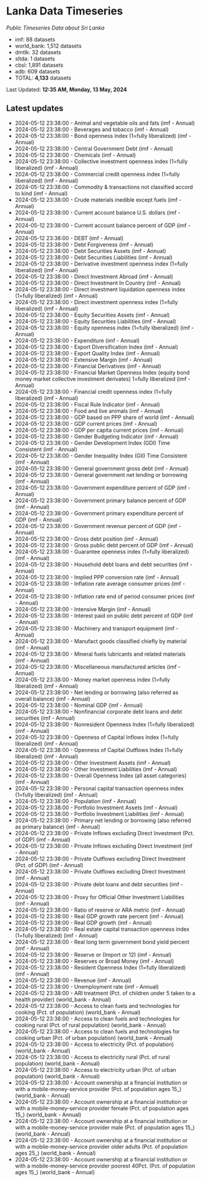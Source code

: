 # Lanka Data Timeseries
*Public Timeseries Data about Sri Lanka*

* imf: 88 datasets
* world_bank: 1,512 datasets
* dmtlk: 32 datasets
* sltda: 1 datasets
* cbsl: 1,891 datasets
* adb: 609 datasets
* TOTAL: **4,133** datasets

Last Updated: **12:35 AM, Monday, 13 May, 2024**

## Latest updates

* 2024-05-12 23:38:00 - Animal and vegetable oils and fats (imf - Annual)
* 2024-05-12 23:38:00 - Beverages and tobacco (imf - Annual)
* 2024-05-12 23:38:00 - Bond openness index (1=fully liberalized) (imf - Annual)
* 2024-05-12 23:38:00 - Central Government Debt (imf - Annual)
* 2024-05-12 23:38:00 - Chemicals (imf - Annual)
* 2024-05-12 23:38:00 - Collective investment openness index (1=fully liberalized) (imf - Annual)
* 2024-05-12 23:38:00 - Commercial credit openness index (1=fully liberalized) (imf - Annual)
* 2024-05-12 23:38:00 - Commodity & transactions not classified accord to kind (imf - Annual)
* 2024-05-12 23:38:00 - Crude materials inedible except fuels (imf - Annual)
* 2024-05-12 23:38:00 - Current account balance U.S. dollars (imf - Annual)
* 2024-05-12 23:38:00 - Current account balance percent of GDP (imf - Annual)
* 2024-05-12 23:38:00 - DEBT (imf - Annual)
* 2024-05-12 23:38:00 - Debt Forgiveness (imf - Annual)
* 2024-05-12 23:38:00 - Debt Securities Assets (imf - Annual)
* 2024-05-12 23:38:00 - Debt Securities Liabilities (imf - Annual)
* 2024-05-12 23:38:00 - Derivative investment openness index (1=fully liberalized) (imf - Annual)
* 2024-05-12 23:38:00 - Direct Investment Abroad (imf - Annual)
* 2024-05-12 23:38:00 - Direct Investment In Country (imf - Annual)
* 2024-05-12 23:38:00 - Direct investment liquidation openness index (1=fully liberalized) (imf - Annual)
* 2024-05-12 23:38:00 - Direct investment openness index (1=fully liberalized) (imf - Annual)
* 2024-05-12 23:38:00 - Equity Securities Assets (imf - Annual)
* 2024-05-12 23:38:00 - Equity Securities Liabilities (imf - Annual)
* 2024-05-12 23:38:00 - Equity openness index (1=fully liberalized) (imf - Annual)
* 2024-05-12 23:38:00 - Expenditure (imf - Annual)
* 2024-05-12 23:38:00 - Export Diversification Index (imf - Annual)
* 2024-05-12 23:38:00 - Export Quality Index (imf - Annual)
* 2024-05-12 23:38:00 - Extensive Margin (imf - Annual)
* 2024-05-12 23:38:00 - Financial Derivatives (imf - Annual)
* 2024-05-12 23:38:00 - Financial Market Openness Index (equity bond money market collective investment derivates) 1=fully liberalized (imf - Annual)
* 2024-05-12 23:38:00 - Financial credit openness index (1=fully liberalized) (imf - Annual)
* 2024-05-12 23:38:00 - Fiscal Rule Indicator (imf - Annual)
* 2024-05-12 23:38:00 - Food and live animals (imf - Annual)
* 2024-05-12 23:38:00 - GDP based on PPP share of world (imf - Annual)
* 2024-05-12 23:38:00 - GDP current prices (imf - Annual)
* 2024-05-12 23:38:00 - GDP per capita current prices (imf - Annual)
* 2024-05-12 23:38:00 - Gender Budgeting Indicator (imf - Annual)
* 2024-05-12 23:38:00 - Gender Development Index (GDI) Time Consistent (imf - Annual)
* 2024-05-12 23:38:00 - Gender Inequality Index (GII) Time Consistent (imf - Annual)
* 2024-05-12 23:38:00 - General government gross debt (imf - Annual)
* 2024-05-12 23:38:00 - General government net lending or borrowing (imf - Annual)
* 2024-05-12 23:38:00 - Government expenditure percent of GDP (imf - Annual)
* 2024-05-12 23:38:00 - Government primary balance percent of GDP (imf - Annual)
* 2024-05-12 23:38:00 - Government primary expenditure percent of GDP (imf - Annual)
* 2024-05-12 23:38:00 - Government revenue percent of GDP (imf - Annual)
* 2024-05-12 23:38:00 - Gross debt position (imf - Annual)
* 2024-05-12 23:38:00 - Gross public debt percent of GDP (imf - Annual)
* 2024-05-12 23:38:00 - Guarantee openness index (1=fully liberalized) (imf - Annual)
* 2024-05-12 23:38:00 - Household debt loans and debt securities (imf - Annual)
* 2024-05-12 23:38:00 - Implied PPP conversion rate (imf - Annual)
* 2024-05-12 23:38:00 - Inflation rate average consumer prices (imf - Annual)
* 2024-05-12 23:38:00 - Inflation rate end of period consumer prices (imf - Annual)
* 2024-05-12 23:38:00 - Intensive Margin (imf - Annual)
* 2024-05-12 23:38:00 - Interest paid on public debt percent of GDP (imf - Annual)
* 2024-05-12 23:38:00 - Machinery and transport equipment (imf - Annual)
* 2024-05-12 23:38:00 - Manufact goods classified chiefly by material (imf - Annual)
* 2024-05-12 23:38:00 - Mineral fuels lubricants and related materials (imf - Annual)
* 2024-05-12 23:38:00 - Miscellaneous manufactured articles (imf - Annual)
* 2024-05-12 23:38:00 - Money market openness index (1=fully liberalized) (imf - Annual)
* 2024-05-12 23:38:00 - Net lending or borrowing (also referred as overall balance) (imf - Annual)
* 2024-05-12 23:38:00 - Nominal GDP (imf - Annual)
* 2024-05-12 23:38:00 - Nonfinancial corporate debt loans and debt securities (imf - Annual)
* 2024-05-12 23:38:00 - Nonresident Openness Index (1=fully liberalized) (imf - Annual)
* 2024-05-12 23:38:00 - Openness of Capital Inflows Index (1=fully liberalized) (imf - Annual)
* 2024-05-12 23:38:00 - Openness of Capital Outflows Index (1=fully liberalized) (imf - Annual)
* 2024-05-12 23:38:00 - Other Investment Assets (imf - Annual)
* 2024-05-12 23:38:00 - Other Investment Liabilities (imf - Annual)
* 2024-05-12 23:38:00 - Overall Openness Index (all asset categories) (imf - Annual)
* 2024-05-12 23:38:00 - Personal capital transaction openness index (1=fully liberalized) (imf - Annual)
* 2024-05-12 23:38:00 - Population (imf - Annual)
* 2024-05-12 23:38:00 - Portfolio Investment Assets (imf - Annual)
* 2024-05-12 23:38:00 - Portfolio Investment Liabilities (imf - Annual)
* 2024-05-12 23:38:00 - Primary net lending or borrowing (also referred as primary balance) (imf - Annual)
* 2024-05-12 23:38:00 - Private Inflows excluding Direct Investment (Pct. of GDP) (imf - Annual)
* 2024-05-12 23:38:00 - Private Inflows excluding Direct Investment (imf - Annual)
* 2024-05-12 23:38:00 - Private Outflows excluding Direct Investment (Pct. of GDP) (imf - Annual)
* 2024-05-12 23:38:00 - Private Outflows excluding Direct Investment (imf - Annual)
* 2024-05-12 23:38:00 - Private debt loans and debt securities (imf - Annual)
* 2024-05-12 23:38:00 - Proxy for Official Other Investment Liabilities (imf - Annual)
* 2024-05-12 23:38:00 - Ratio of reserve or ARA metric (imf - Annual)
* 2024-05-12 23:38:00 - Real GDP growth rate percent (imf - Annual)
* 2024-05-12 23:38:00 - Real GDP growth (imf - Annual)
* 2024-05-12 23:38:00 - Real estate capital transaction openness index (1=fully liberalized) (imf - Annual)
* 2024-05-12 23:38:00 - Real long term government bond yield percent (imf - Annual)
* 2024-05-12 23:38:00 - Reserve or (Import or 12) (imf - Annual)
* 2024-05-12 23:38:00 - Reserves or Broad Money (imf - Annual)
* 2024-05-12 23:38:00 - Resident Openness Index (1=fully liberalized) (imf - Annual)
* 2024-05-12 23:38:00 - Revenue (imf - Annual)
* 2024-05-12 23:38:00 - Unemployment rate (imf - Annual)
* 2024-05-12 23:38:00 - ARI treatment (Pct. of children under 5 taken to a health provider) (world_bank - Annual)
* 2024-05-12 23:38:00 - Access to clean fuels and technologies for cooking (Pct. of population) (world_bank - Annual)
* 2024-05-12 23:38:00 - Access to clean fuels and technologies for cooking rural (Pct. of rural population) (world_bank - Annual)
* 2024-05-12 23:38:00 - Access to clean fuels and technologies for cooking urban (Pct. of urban population) (world_bank - Annual)
* 2024-05-12 23:38:00 - Access to electricity (Pct. of population) (world_bank - Annual)
* 2024-05-12 23:38:00 - Access to electricity rural (Pct. of rural population) (world_bank - Annual)
* 2024-05-12 23:38:00 - Access to electricity urban (Pct. of urban population) (world_bank - Annual)
* 2024-05-12 23:38:00 - Account ownership at a financial institution or with a mobile-money-service provider (Pct. of population ages 15_) (world_bank - Annual)
* 2024-05-12 23:38:00 - Account ownership at a financial institution or with a mobile-money-service provider female (Pct. of population ages 15_) (world_bank - Annual)
* 2024-05-12 23:38:00 - Account ownership at a financial institution or with a mobile-money-service provider male (Pct. of population ages 15_) (world_bank - Annual)
* 2024-05-12 23:38:00 - Account ownership at a financial institution or with a mobile-money-service provider older adults (Pct. of population ages 25_) (world_bank - Annual)
* 2024-05-12 23:38:00 - Account ownership at a financial institution or with a mobile-money-service provider poorest 40Pct. (Pct. of population ages 15_) (world_bank - Annual)
